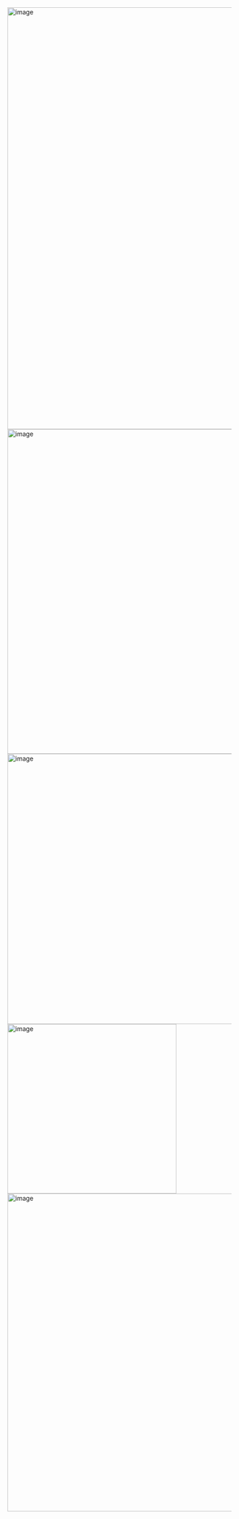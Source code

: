 <img width="946" alt="image" src="https://github.com/SHANMUGAPRIYA30DEVOPS/Terraform-Project/assets/104688378/ccadaf1d-429f-4d67-948b-3908ce87c80b">
<img width="728" alt="image" src="https://github.com/SHANMUGAPRIYA30DEVOPS/Terraform-Project/assets/104688378/be3cf976-84a3-4c75-b4ae-15f641a62a6c">
<img width="606" alt="image" src="https://github.com/SHANMUGAPRIYA30DEVOPS/Terraform-Project/assets/104688378/7120e898-fe03-4be9-b1fa-e14f16925b69">
<img width="380" alt="image" src="https://github.com/SHANMUGAPRIYA30DEVOPS/Terraform-Project/assets/104688378/784df0cb-f4b4-42dc-bc1d-3493c50b93fa">
<img width="713" alt="image" src="https://github.com/SHANMUGAPRIYA30DEVOPS/Terraform-Project/assets/104688378/03b7196e-814b-4e65-9747-2be2c5527a6e">



